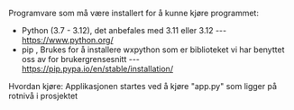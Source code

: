 Programvare som må være installert for å kunne kjøre programmet:
  - Python (3.7 - 3.12), det anbefales med 3.11 eller 3.12 --- https://www.python.org/
  - pip , Brukes for å installere wxpython som er biblioteket vi har benyttet oss av for brukergrensesnitt --- https://pip.pypa.io/en/stable/installation/

Hvordan kjøre:
  Applikasjonen startes ved å kjøre "app.py" som ligger på rotnivå i prosjektet
